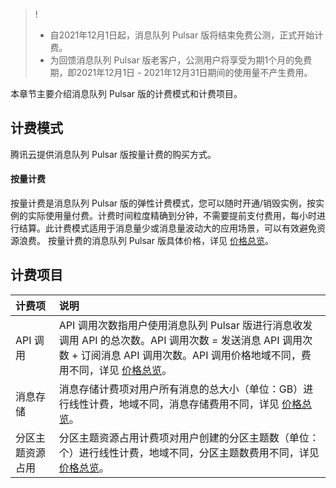 >!
>- 自2021年12月1日起，消息队列 Pulsar 版将结束免费公测，正式开始计费。
>- 为回馈消息队列 Pulsar 版老客户，公测用户将享受为期1个月的免费期，即2021年12月1日 - 2021年12月31日期间的使用量不产生费用。

本章节主要介绍消息队列 Pulsar 版的计费模式和计费项目。

## 计费模式

腾讯云提供消息队列 Pulsar 版按量计费的购买方式。

#### 按量计费

按量计费是消息队列 Pulsar 版的弹性计费模式，您可以随时开通/销毁实例，按实例的实际使用量付费。计费时间粒度精确到分钟，不需要提前支付费用，每小时进行结算。此计费模式适用于消息量少或消息量波动大的应用场景，可以有效避免资源浪费。
按量计费的消息队列 Pulsar 版具体价格，详见 [价格总览](https://cloud.tencent.com/document/product/1179/63553)。

## 计费项目

| 计费项           | 说明                                                         |
| :--------------- | :----------------------------------------------------------- |
| API 调用          | API 调用次数指用户使用消息队列 Pulsar 版进行消息收发调用 API 的总次数。API 调用次数 = 发送消息 API 调用次数 + 订阅消息 API 调用次数。API 调用价格地域不同，费用不同，详见 [价格总览](https://cloud.tencent.com/document/product/1179/63553)。 |
| 消息存储         | 消息存储计费项对用户所有消息的总大小（单位：GB）进行线性计费，地域不同，消息存储费用不同，详见  [价格总览](https://cloud.tencent.com/document/product/1179/63553)。 |
| 分区主题资源占用 | 分区主题资源占用计费项对用户创建的分区主题数（单位：个）进行线性计费，地域不同，分区主题数费用不同，详见 [价格总览](https://cloud.tencent.com/document/product/1179/63553)。 |

